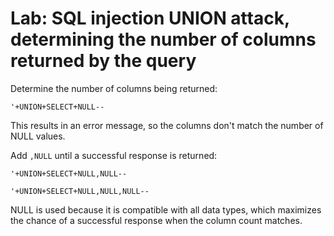 # Lab: SQL injection UNION attack, determining the number of columns returned by the query

Determine the number of columns being returned:

`'+UNION+SELECT+NULL--`


This results in an error message, so the columns don't match the number of NULL values.

Add `,NULL` until a successful response is returned:

`'+UNION+SELECT+NULL,NULL--`

`'+UNION+SELECT+NULL,NULL,NULL--`

NULL is used because it is compatible with all data types, which maximizes the chance of a successful response when the column count matches.